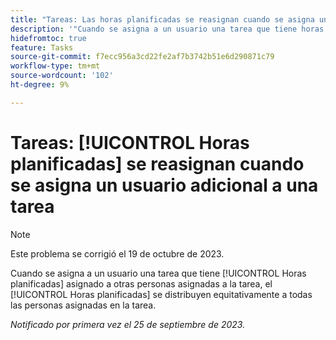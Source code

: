 ```yaml
---
title: "Tareas: Las horas planificadas se reasignan cuando se asigna un usuario adicional a una tarea."
description: '"Cuando se asigna a un usuario una tarea que tiene horas planificadas asignadas a otras personas asignadas en la tarea, las horas planificadas de la tarea se distribuyen de forma uniforme a todas las personas asignadas en la tarea. ”'
hidefromtoc: true
feature: Tasks
source-git-commit: f7ecc956a3cd22fe2af7b3742b51e6d290871c79
workflow-type: tm+mt
source-wordcount: '102'
ht-degree: 9%

---
```



# Tareas: [!UICONTROL Horas planificadas] se reasignan cuando se asigna un usuario adicional a una tarea

>[!NOTE]
>
>Este problema se corrigió el 19 de octubre de 2023.

Cuando se asigna a un usuario una tarea que tiene [!UICONTROL Horas planificadas] asignado a otras personas asignadas a la tarea, el [!UICONTROL Horas planificadas] se distribuyen equitativamente a todas las personas asignadas en la tarea.

_Notificado por primera vez el 25 de septiembre de 2023._

